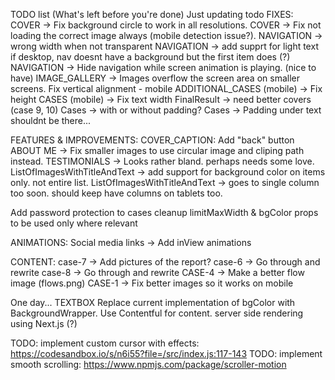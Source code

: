 TODO list (What's left before you're done)
Just updating todo
FIXES:
COVER -> Fix background circle to work in all resolutions.
COVER -> Fix not loading the correct image always (mobile detection issue?).
NAVIGATION -> wrong width when not transparent
NAVIGATION -> add supprt for light text if desktop, nav doesnt have a background but the first item does (?)
NAVIGATION -> Hide navigation while screen animation is playing. (nice to have)
IMAGE_GALLERY -> Images overflow the screen area on smaller screens.
Fix vertical alignment - mobile
ADDITIONAL_CASES (mobile) -> Fix height
CASES (mobile) -> Fix text width
FinalResult -> need better covers (case 9, 10)
Cases -> with or without padding?
Cases -> Padding under text shouldnt be there...

FEATURES & IMPROVEMENTS:
COVER_CAPTION: Add "back" button
ABOUT ME -> Fix smaller images to use circular image and cliping path instead.
TESTIMONIALS -> Looks rather bland. perhaps needs some love.
ListOfImagesWithTitleAndText -> add support for background color on items only. not entire list.
ListOfImagesWithTitleAndText -> goes to single column too soon. should keep have columns on tablets too.

Add password protection to cases
cleanup limitMaxWidth & bgColor props to be used only where relevant

ANIMATIONS:
Social media links -> Add inView animations

CONTENT:
case-7 -> Add pictures of the report?
case-6 -> Go through and rewrite
case-8 -> Go through and rewrite
CASE-4 -> Make a better flow image (flows.png)
CASE-1 -> Fix better images so it works on mobile

One day...
TEXTBOX Replace current implementation of bgColor with BackgroundWrapper.
Use Contentful for content.
server side rendering using Next.js (?)

TODO: implement custom cursor with effects:
https://codesandbox.io/s/n6i55?file=/src/index.js:117-143
TODO: implement smooth scrolling:
https://www.npmjs.com/package/scroller-motion
